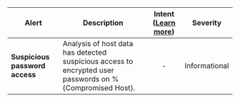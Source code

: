 |Alert|Description|Intent ([Learn more](#intentions))|Severity|
|----|----|:----:|--|
|**Suspicious password access**|Analysis of host data has detected suspicious access to encrypted user passwords on %{Compromised Host}.|-|Informational|


